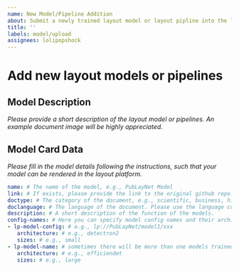 ```yaml
---
name: New Model/Pipeline Addition   
about: Submit a newly trained layout model or layout pipline into the layout parser platform 
title: ''
labels: model/upload
assignees: lolipopshock
---
```


# Add new layout models or pipelines  

## Model Description 
*Please provide a short description of the layout model or pipelines. An example document image will be highly appreciated.* 

## Model Card Data 
*Please fill in the model details following the instructions, such that your model can be rendered in the layout platform.*

```yaml
name: # The name of the model, e.g., PubLayNet Model
link: # If exists, please provide the link to the original github repo. 
doctype: # The category of the document, e.g., scientific, business, historical
doclanguage: # The language of the document. Please use the language code from https://en.wikipedia.org/wiki/List_of_ISO_639-1_codes. 
description: # A short description of the function of the models. 
config-names: # Here you can specify model config names and their architecture and sizes. For layout pipelines, you don't need to add this. 
- lp-model-config: # e.g., lp://PubLayNet/model1/xxx
   architecture: # e.g., detectron2
   sizes: # e.g., small
- lp-model-name: # sometimes there will be more than one models trained on the same dataset, lp://PubLayNet/model2/xxx
   architecture: # e.g., efficiendet
   sizes: # e.g., large
```

